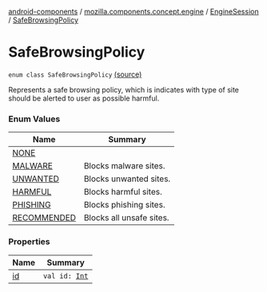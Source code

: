 [android-components](../../../index.md) / [mozilla.components.concept.engine](../../index.md) / [EngineSession](../index.md) / [SafeBrowsingPolicy](./index.md)

# SafeBrowsingPolicy

`enum class SafeBrowsingPolicy` [(source)](https://github.com/mozilla-mobile/android-components/blob/master/components/concept/engine/src/main/java/mozilla/components/concept/engine/EngineSession.kt#L133)

Represents a safe browsing policy, which is indicates with type of site should be alerted
to user as possible harmful.

### Enum Values

| Name | Summary |
|---|---|
| [NONE](-n-o-n-e.md) |  |
| [MALWARE](-m-a-l-w-a-r-e.md) | Blocks malware sites. |
| [UNWANTED](-u-n-w-a-n-t-e-d.md) | Blocks unwanted sites. |
| [HARMFUL](-h-a-r-m-f-u-l.md) | Blocks harmful sites. |
| [PHISHING](-p-h-i-s-h-i-n-g.md) | Blocks phishing sites. |
| [RECOMMENDED](-r-e-c-o-m-m-e-n-d-e-d.md) | Blocks all unsafe sites. |

### Properties

| Name | Summary |
|---|---|
| [id](id.md) | `val id: `[`Int`](https://kotlinlang.org/api/latest/jvm/stdlib/kotlin/-int/index.html) |
